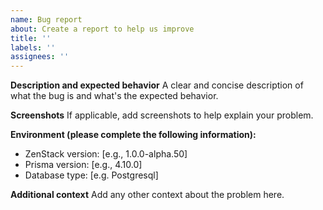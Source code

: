 ```yaml
---
name: Bug report
about: Create a report to help us improve
title: ''
labels: ''
assignees: ''
---
```


**Description and expected behavior**
A clear and concise description of what the bug is and what's the expected behavior.

**Screenshots**
If applicable, add screenshots to help explain your problem.

**Environment (please complete the following information):**

-   ZenStack version: [e.g., 1.0.0-alpha.50]
-   Prisma version: [e.g., 4.10.0]
-   Database type: [e.g. Postgresql]

**Additional context**
Add any other context about the problem here.
